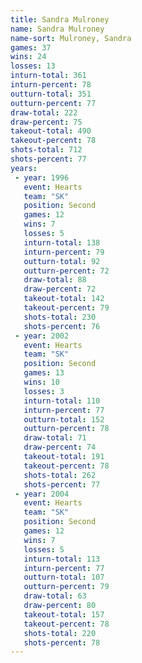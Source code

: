 ```yaml
---
title: Sandra Mulroney
name: Sandra Mulroney
name-sort: Mulroney, Sandra
games: 37
wins: 24
losses: 13
inturn-total: 361
inturn-percent: 78
outturn-total: 351
outturn-percent: 77
draw-total: 222
draw-percent: 75
takeout-total: 490
takeout-percent: 78
shots-total: 712
shots-percent: 77
years:
 - year: 1996
   event: Hearts
   team: "SK"
   position: Second
   games: 12
   wins: 7
   losses: 5
   inturn-total: 138
   inturn-percent: 79
   outturn-total: 92
   outturn-percent: 72
   draw-total: 88
   draw-percent: 72
   takeout-total: 142
   takeout-percent: 79
   shots-total: 230
   shots-percent: 76
 - year: 2002
   event: Hearts
   team: "SK"
   position: Second
   games: 13
   wins: 10
   losses: 3
   inturn-total: 110
   inturn-percent: 77
   outturn-total: 152
   outturn-percent: 78
   draw-total: 71
   draw-percent: 74
   takeout-total: 191
   takeout-percent: 78
   shots-total: 262
   shots-percent: 77
 - year: 2004
   event: Hearts
   team: "SK"
   position: Second
   games: 12
   wins: 7
   losses: 5
   inturn-total: 113
   inturn-percent: 77
   outturn-total: 107
   outturn-percent: 79
   draw-total: 63
   draw-percent: 80
   takeout-total: 157
   takeout-percent: 78
   shots-total: 220
   shots-percent: 78
---
```


